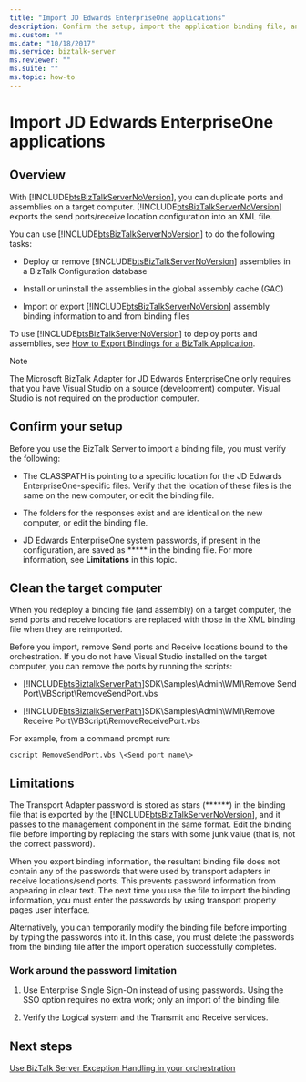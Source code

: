 ```yaml
---
title: "Import JD Edwards EnterpriseOne applications"
description: Confirm the setup, import the application binding file, and review the limitations of the JD Edwards EnterpriseOne adapter in BizTalk 
ms.custom: ""
ms.date: "10/18/2017"
ms.service: biztalk-server
ms.reviewer: ""
ms.suite: ""
ms.topic: how-to
---
```

# Import JD Edwards EnterpriseOne applications
  
## Overview
With [!INCLUDE[btsBizTalkServerNoVersion](../includes/btsbiztalkservernoversion-md.md)], you can duplicate ports and assemblies on a target computer. [!INCLUDE[btsBizTalkServerNoVersion](../includes/btsbiztalkservernoversion-md.md)] exports the send ports/receive location configuration into an XML file.  
  
 You can use [!INCLUDE[btsBizTalkServerNoVersion](../includes/btsbiztalkservernoversion-md.md)] to do the following tasks:  
  
- Deploy or remove [!INCLUDE[btsBizTalkServerNoVersion](../includes/btsbiztalkservernoversion-md.md)] assemblies in a BizTalk Configuration database  
  
- Install or uninstall the assemblies in the global assembly cache (GAC)  
  
- Import or export [!INCLUDE[btsBizTalkServerNoVersion](../includes/btsbiztalkservernoversion-md.md)] assembly binding information to and from binding files  
  
To use [!INCLUDE[btsBizTalkServerNoVersion](../includes/btsbiztalkservernoversion-md.md)] to deploy ports and assemblies, see [How to Export Bindings for a BizTalk Application](../core/how-to-export-bindings-for-a-biztalk-application.md).  
  
> [!NOTE]
>  The Microsoft BizTalk Adapter for JD Edwards EnterpriseOne only requires that you have Visual Studio on a source (development) computer. Visual Studio is not required on the production computer.  

## Confirm your setup
Before you use the BizTalk Server to import a binding file, you must verify the following:  
  
-   The CLASSPATH is pointing to a specific location for the JD Edwards EnterpriseOne-specific files. Verify that the location of these files is the same on the new computer, or edit the binding file.  
  
-   The folders for the responses exist and are identical on the new computer, or edit the binding file.  
  
-   JD Edwards EnterpriseOne system passwords, if present in the configuration, are saved as \*\*\*\*\* in the binding file. For more information, see **Limitations** in this topic.

## Clean the target computer
When you redeploy a binding file (and assembly) on a target computer, the send ports and receive locations are replaced with those in the XML binding file when they are reimported.  
  
Before you import, remove Send ports and Receive locations bound to the orchestration. If you do not have Visual Studio installed on the target computer, you can remove the ports by running the scripts:  
  
- [!INCLUDE[btsBiztalkServerPath](../includes/btsbiztalkserverpath-md.md)]SDK\Samples\Admin\WMI\Remove Send Port\VBScript\RemoveSendPort.vbs  
  
- [!INCLUDE[btsBiztalkServerPath](../includes/btsbiztalkserverpath-md.md)]SDK\Samples\Admin\WMI\Remove Receive Port\VBScript\RemoveReceivePort.vbs  

For example, from a command prompt run:  
  
```
cscript RemoveSendPort.vbs \<Send port name\>
```
## Limitations
The Transport Adapter password is stored as stars (\*\*\*\*\*\*) in the binding file that is exported by the [!INCLUDE[btsBizTalkServerNoVersion](../includes/btsbiztalkservernoversion-md.md)], and it passes to the management component in the same format. Edit the binding file before importing by replacing the stars with some junk value (that is, not the correct password).  
  
 When you export binding information, the resultant binding file does not contain any of the passwords that were used by transport adapters in receive locations/send ports. This prevents password information from appearing in clear text. The next time you use the file to import the binding information, you must enter the passwords by using transport property pages user interface.  
  
 Alternatively, you can temporarily modify the binding file before importing by typing the passwords into it. In this case, you must delete the passwords from the binding file after the import operation successfully completes.  
  
### Work around the password limitation  
  
1.  Use Enterprise Single Sign-On instead of using passwords. Using the SSO option requires no extra work; only an import of the binding file.  
  
2.  Verify the Logical system and the Transmit and Receive services.  


## Next steps
[Use BizTalk Server Exception Handling in your orchestration](../core/using-biztalk-server-exception-handling3.md)
